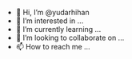 - 👋 Hi, I’m @yudarhihan
- 👀 I’m interested in ...
- 🌱 I’m currently learning ...
- 💞️ I’m looking to collaborate on ...
- 📫 How to reach me ...

<!---
yudarhihan/yudarhihan is a ✨ special ✨ repository because its `README.md` (this file) appears on your GitHub profile.
You can click the Preview link to take a look at your changes.
--->
